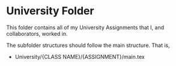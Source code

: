 # University Folder

This folder contains all of my University Assignments that I, and collaborators, worked in.

The subfolder structures should follow the main structure. That is,

- University/{CLASS NAME}/{ASSIGNMENT}/main.tex
